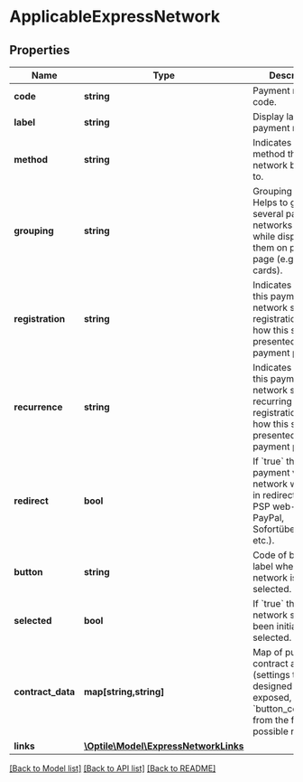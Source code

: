 # ApplicableExpressNetwork

## Properties
Name | Type | Description | Notes
------------ | ------------- | ------------- | -------------
**code** | **string** | Payment network code. | 
**label** | **string** | Display label of the payment network. | 
**method** | **string** | Indicates payment method this network belongs to. | 
**grouping** | **string** | Grouping code. Helps to group several payment networks together while displaying them on payment page (e.g. credit cards). | 
**registration** | **string** | Indicates whether this payment network supports registration and how this should be presented on payment page. | 
**recurrence** | **string** | Indicates whether this payment network supports recurring registration and how this should be presented on payment page. | 
**redirect** | **bool** | If &#x60;true&#x60; the payment via this network will result in redirect to the PSP web-site (e.g. PayPal, Sofortüberweisung, etc.). | 
**button** | **string** | Code of button-label when this network is selected. | [optional] 
**selected** | **bool** | If &#x60;true&#x60; this network should been initially pre-selected. | [optional] 
**contract_data** | **map[string,string]** | Map of public contract attributes (settings that are designed to be exposed, e.g. &#x60;button_color&#x60;) from the first possible route. | [optional] 
**links** | [**\Optile\Model\ExpressNetworkLinks**](ExpressNetworkLinks.md) |  | 

[[Back to Model list]](../README.md#documentation-for-models) [[Back to API list]](../README.md#documentation-for-api-endpoints) [[Back to README]](../README.md)


